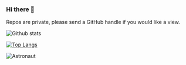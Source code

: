 ### Hi there 👋

Repos are private, please send a GitHub handle if you would like a view.

![Github stats](https://github-readme-stats.vercel.app/api?username=starshyp&count_private=true&show_icons=true&include_all_commits=true)

[![Top Langs](https://github-readme-stats-qg13btg7t-starshyp.vercel.app/api/top-langs/?username=starshyp&layout=compact&langs_count=10&exclude_repo=rocket,starshyp-Rocket_Elevators_Information_System,Rocket_Elevators_Information_System,RocketElevatorsDigitalPresence)](https://github-readme-stats-qg13btg7t-starshyp.vercel.app/api/top-langs/?username=starshyp&layout=compact&langs_count=10&exclude_repo=rocket,starshyp-Rocket_Elevators_Information_System,Rocket_Elevators_Information_System,RocketElevatorsDigitalPresence)

![Astronaut](https://raw.githubusercontent.com/jinliming2/jinliming2/master/astronaut.svg)

<!--
**starshyp/starshyp** is a ✨ _special_ ✨ repository because its `README.md` (this file) appears on your GitHub profile.

Here are some ideas to get you started:

- 🔭 I’m currently working on ...
- 🌱 I’m currently learning ...
- 👯 I’m looking to collaborate on ...
- 🤔 I’m looking for help with ...
- 💬 Ask me about ...
- 📫 How to reach me: ...
- 😄 Pronouns: ...
- ⚡ Fun fact: ...
-->
